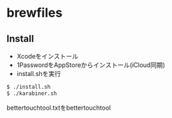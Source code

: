 # brewfiles

## Install

- Xcodeをインストール
- 1PasswordをAppStoreからインストール(iCloud同期)
- install.shを実行

``` bash
$ ./install.sh
$ ./karabiner.sh
```

bettertouchtool.txtをbettertouchtool

